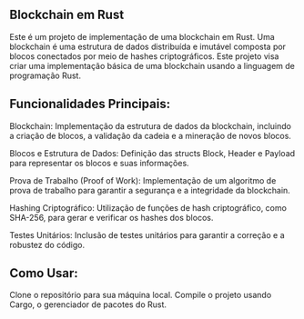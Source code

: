 ## Blockchain em Rust
Este é um projeto de implementação de uma blockchain em Rust. Uma blockchain é uma estrutura de dados distribuída e imutável composta por blocos conectados por meio de hashes criptográficos. Este projeto visa criar uma implementação básica de uma blockchain usando a linguagem de programação Rust.

## Funcionalidades Principais:
Blockchain: Implementação da estrutura de dados da blockchain, incluindo a criação de blocos, a validação da cadeia e a mineração de novos blocos.

Blocos e Estrutura de Dados: Definição das structs Block, Header e Payload para representar os blocos e suas informações.

Prova de Trabalho (Proof of Work): Implementação de um algoritmo de prova de trabalho para garantir a segurança e a integridade da blockchain.

Hashing Criptográfico: Utilização de funções de hash criptográfico, como SHA-256, para gerar e verificar os hashes dos blocos.

Testes Unitários: Inclusão de testes unitários para garantir a correção e a robustez do código.

## Como Usar:
Clone o repositório para sua máquina local.
Compile o projeto usando Cargo, o gerenciador de pacotes do Rust.
